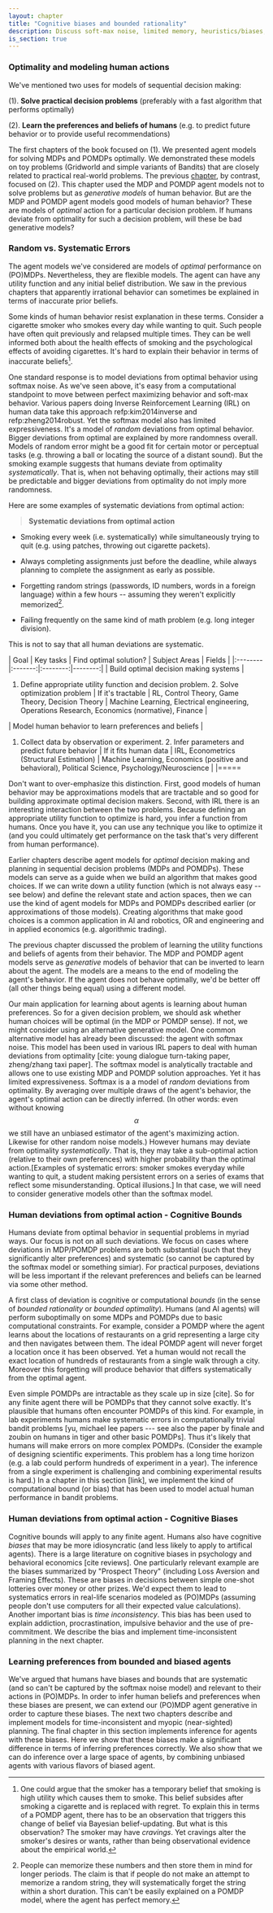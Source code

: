 ```yaml
---
layout: chapter
title: "Cognitive biases and bounded rationality"
description: Discuss soft-max noise, limited memory, heuristics/biases, motivation from intractability of POMDPs.
is_section: true
---
```



### Optimality and modeling human actions

We've mentioned two uses for models of sequential decision making:

(1). **Solve practical decision problems** (preferably with a fast algorithm that performs optimally)

(2). **Learn the preferences and beliefs of humans** (e.g. to predict future behavior or to provide useful recommendations)

The first chapters of the book focused on (1). We presented agent models for solving MDPs and POMDPs optimally. We demonstrated these models on toy problems (Gridworld and simple variants of Bandits) that are closely related to practical real-world problems. The previous [chapter](/chapters/4-reasoning-about-agents), by contrast, focused on (2). This chapter used the MDP and POMDP agent models not to solve problems but as *generative models* of human behavior. But are the MDP and POMDP agent models good models of human behavior? These are models of *optimal* action for a particular decision problem. If humans deviate from optimality for such a decision problem, will these be bad generative models?

### Random vs. Systematic Errors
The agent models we've considered are models of *optimal* performance on (PO)MDPs. Nevertheless, they are flexible models. The agent can have any utility function and any initial belief distribution. We saw in the previous chapters that apparently irrational behavior can sometimes be explained in terms of inaccurate prior beliefs.

Some kinds of human behavior resist explanation in these terms. Consider a cigarette smoker who smokes every day while wanting to quit. Such people have often quit previously and relapsed multiple times. They can be well informed both about the health effects of smoking and the psychological effects of avoiding cigarettes. It's hard to explain their behavior in terms of inaccurate beliefs[^beliefs].

[^beliefs]: One could argue that the smoker has a temporary belief that smoking is high utility which causes them to smoke. This belief subsides after smoking a cigarette and is replaced with regret. To explain this in terms of a POMDP agent, there has to be an observation that triggers this change of belief via Bayesian belief-updating. But what is this observation? The smoker may have *cravings*. Yet cravings alter the smoker's desires or wants, rather than being observational evidence about the empirical world. 

One standard response is to model deviations from optimal behavior using softmax noise. As we've seen above, it's easy from a computational standpoint to move between perfect maximizing behavior and soft-max behavior. Various papers doing Inverse Reinforcement Learning (IRL) on human data take this approach refp:kim2014inverse and refp:zheng2014robust. Yet the softmax model also has limited expressiveness. It's a model of *random* deviations from optimal behavior. Bigger deviations from optimal are explained by more randomness overall. Models of random error might be a good fit for certain motor or perceptual tasks (e.g. throwing a ball or locating the source of a distant sound). But the smoking example suggests that humans deviate from optimality *systematically*. That is, when not behaving optimally, their actions may still be predictable and bigger deviations from optimality do not imply more randomness.

Here are some examples of systematic deviations from optimal action:
<br>
>**Systematic deviations from optimal action**

- Smoking every week (i.e. systematically) while simultaneously trying to quit (e.g. using patches, throwing out cigarette packets).

- Always completing assignments just before the deadline, while always planning to complete the assignment as early as possible. 

- Forgetting random strings (passwords, ID numbers, words in a foreign language) within a few hours -- assuming they weren't explicitly memorized[^strings].

- Failing frequently on the same kind of math problem (e.g. long integer division).

[^strings]: People can memorize these numbers and then store them in mind for longer periods. The claim is that if people do not make an attempt to memorize a random string, they will systematically forget the string within a short duration. This can't be easily explained on a POMDP model, where the agent has perfect memory.

This is not to say that all human deviations are systematic. 



| Goal | Key tasks | Find optimal solution? | Subject Areas | Fields |
|:--------|:-------:|:--------:|--------:|
| Build optimal decision making systems |
1. Define appropriate utility function and decision problem. 2. Solve optimization problem |
If it's tractable |
RL, Control Theory, Game Theory, Decision Theory |
Machine Learning, Electrical engineering, Operations Research, Economics (normative), Finance |

| Model human behavior to learn preferences and beliefs |
1. Collect data by observation or experiment. 2. Infer parameters and predict future behavior |
If it fits human data |
IRL, Econometrics (Structural Estimation) | Machine Learning, Economics (positive and behavioral), Political Science, Psychology/Neuroscience |
|=====

Don't want to over-emphasize this distinction. First, good models of human behavior may be approximations models that are tractable and so good for building approximate optimal decision makers. Second, with IRL there is an interesting interaction between the two problems. Because defining an appropriate utility function to optimize is hard, you infer a function from humans. Once you have it, you can use any technique you like to optimize it (and you could ultimately get performance on the task that's very different from human performance). 



Earlier chapters describe agent models for *optimal* decision making and planning in sequential decision problems (MDPs and POMDPs). These models can serve as a guide when we build an algorithm that makes good choices. If we can write down a utility function (which is not always easy -- see below) and define the relevant state and action spaces, then we can use the kind of agent models for MDPs and POMDPs described earlier (or approximations of those models). Creating algorithms that make good choices is a common application in AI and robotics, OR and engineering and in applied economics (e.g. algorithmic trading).

The previous chapter discussed the problem of learning the utility functions and beliefs of agents from their behavior. The MDP and POMDP agent models serve as *generative* models of behavior that can be inverted to learn about the agent. The models are a means to the end of modeling the agent's behavior. If the agent does not behave optimally, we'd be better off (all other things being equal) using a different model. 

Our main application for learning about agents is learning about human preferences. So for a given decision problem, we should ask whether human choices will be optimal (in the MDP or POMDP sense). If not, we might consider using an alternative generative model. One common alternative model has already been discussed: the agent with softmax noise. This model has been used in various IRL papers to deal with human deviations from optimality [cite: young dialogue turn-taking paper, zheng/zhang taxi paper]. The softmax model is analytically tractable and allows one to use existing MDP and POMDP solution approaches. Yet it has limited expressiveness. Softmax is a a model of *random* deviations from optimality. By averaging over multiple draws of the agent's behavior, the agent's optimal action can be directly inferred. (In other words: even without knowing $$\alpha$$ we still have an unbiased estimator of the agent's maximizing action. Likewise for other random noise models.) However humans may deviate from optimality *systematically*. That is, they may take a sub-optimal action (relative to their own preferences) with higher probability than the optimal action.[Examples of systematic errors: smoker smokes everyday while wanting to quit, a student making persistent errors on a series of exams that reflect some misunderstanding. Optical illusions.] In that case, we will need to consider generative models other than the softmax model.


### Human deviations from optimal action - Cognitive Bounds
Humans deviate from optimal behavior in sequential problems in myriad ways. Our focus is not on all such deviations. We focus on cases where deviations in MDP/POMDP problems are both substantial (such that they significantly alter preferences) and systematic (so cannot be captured by the softmax model or something simiar). For practical purposes, deviations will be less important if the relevant preferences and beliefs can be learned via some other method. 

A first class of deviation is cognitive or computational *bounds* (in the sense of *bounded rationality* or *bounded optimality*). Humans (and AI agents) will perform suboptimally on some MDPs and POMDPs due to basic computational constraints. For example, consider a POMDP where the agent learns about the locations of restaurants on a grid representing a large city and then navigates between them. The ideal POMDP agent will never forget a location once it has been observed. Yet a human would not recall the exact location of hundreds of restaurants from a single walk through a city. Moreover this forgetting will produce behavior that differs systematically from the optimal agent. 

Even simple POMDPs are intractable as they scale up in size [cite]. So for any finite agent there will be POMDPs that they cannot solve exactly. It's plausible that humans often encounter POMDPs of this kind. For example, in lab experiments humans make systematic errors in computationally trivial bandit problems [yu, michael lee papers --- see also the paper by finale and zoubin on humans in tiger and other basic POMDPs]. Thus it's likely that humans will make errors on more complex POMDPs. (Consider the example of designing scientific experiments. This problem has a long time horizon (e.g. a lab could perform hundreds of experiment in a year). The inference from a single experiment is challenging and combining experimental results is hard.) In a chapter in this section [link], we implement the kind of computational bound (or bias) that has been used to model actual human performance in bandit problems. 


### Human deviations from optimal action - Cognitive Biases
Cognitive bounds will apply to any finite agent. Humans also have cognitive *biases* that may be more idiosyncratic (and less likely to apply to artifical agents). There is a large literature on cognitive biases in psychology and behavioral economics [cite reviews]. One particularly relevant example are the biases summarized by "Prospect Theory" (including Loss Aversion and Framing Effects). These are biases in decisions between simple one-shot lotteries over money or other prizes. We'd expect them to lead to systematics errors in real-life scenarios modeled as (PO)MDPs (assuming people don't use computers for all their expected value calculations). Another important bias is *time inconsistency*. This bias has been used to explain addiction, procrastination, impulsive behavior and the use of pre-commitment. We describe the bias and implement time-inconsistent planning in the next chapter. 


### Learning preferences from bounded and biased agents
We've argued that humans have biases and bounds that are systematic (and so can't be captured by the softmax noise model) and relevant to their actions in (PO)MDPs. In order to infer human beliefs and preferences when these biases are present, we can extend our (PO)MDP agent generative in order to capture these biases. The next two chapters describe and implement models for time-inconsistent and myopic (near-sighted) planning. The final chapter in this section implements inference for agents with these biases. Here we show that these biases make a significant difference in terms of inferring preferences correctly. We also show that we can do inference over a large space of agents, by combining unbiased agents with various flavors of biased agent.


